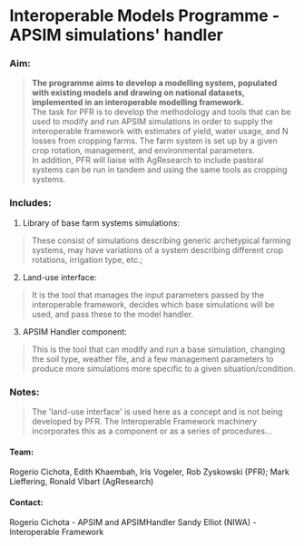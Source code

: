 # Interoperable Models Programme - APSIM simulations' handler  

### Aim: 

>**The programme aims to develop a modelling system, populated with existing models and drawing on national datasets, implemented in an interoperable modelling framework.**  
>The task for PFR is to develop the methodology and tools that can be used to modify and run APSIM simulations in order to supply the interoperable framework with estimates of yield, water usage, and N losses from cropping farms.  The farm system is set up by a given crop rotation, management, and environmental parameters.  
>In addition, PFR will liaise with AgResearch to include pastoral systems can be run in tandem and using the same tools as cropping systems.  

### Includes:  
1. Library of base farm systems simulations:  
> These consist of simulations describing generic archetypical farming systems, may have variations of a system describing different crop rotations, irrigation type, etc.;
2. Land-use interface:  
> It is the tool that manages the input parameters passed by the interoperable framework, decides which base simulations will be used, and pass these to the model handler.  
3. APSIM Handler component:  
> This is the tool that can modify and run a base simulation, changing the soil type, weather file, and a few management parameters to produce more simulations more specific to a given situation/condition.  

### Notes:
> The 'land-use interface' is used here as a concept and is not being developed by PFR. The Interoperable Framework machinery incorporates this as a component or as a series of procedures...

#### Team:  
Rogerio Cichota, Edith Khaembah, Iris Vogeler, Rob Zyskowski (PFR); Mark Lieffering, Ronald Vibart (AgResearch)  


#### Contact:  
Rogerio Cichota - APSIM and APSIMHandler
Sandy Elliot (NIWA) - Interoperable Framework